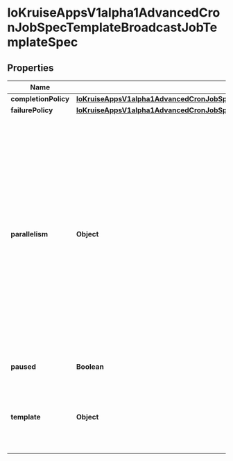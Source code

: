 
# IoKruiseAppsV1alpha1AdvancedCronJobSpecTemplateBroadcastJobTemplateSpec

## Properties
Name | Type | Description | Notes
------------ | ------------- | ------------- | -------------
**completionPolicy** | [**IoKruiseAppsV1alpha1AdvancedCronJobSpecTemplateBroadcastJobTemplateSpecCompletionPolicy**](IoKruiseAppsV1alpha1AdvancedCronJobSpecTemplateBroadcastJobTemplateSpecCompletionPolicy.md) |  |  [optional]
**failurePolicy** | [**IoKruiseAppsV1alpha1AdvancedCronJobSpecTemplateBroadcastJobTemplateSpecFailurePolicy**](IoKruiseAppsV1alpha1AdvancedCronJobSpecTemplateBroadcastJobTemplateSpecFailurePolicy.md) |  |  [optional]
**parallelism** | **Object** | Parallelism specifies the maximum desired number of pods the job should run at any given time. The actual number of pods running in steady state will be less than this number when the work left to do is less than max parallelism. Not setting this value means no limit. |  [optional]
**paused** | **Boolean** | Paused will pause the job. |  [optional]
**template** | **Object** | Template describes the pod that will be created when executing a job. | 



